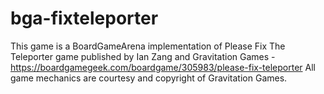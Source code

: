 # bga-fixteleporter


This game is a BoardGameArena implementation of Please Fix The Teleporter game published by Ian Zang and Gravitation Games - https://boardgamegeek.com/boardgame/305983/please-fix-teleporter
All game mechanics are courtesy and copyright of Gravitation Games.
